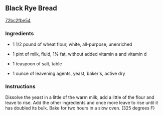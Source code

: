 ## Black Rye Bread

[72bc2fbe54](https://recipeland.com/recipe/v/black-rye-bread-37817)

### Ingredients

 - 1 1/2 pound of wheat flour, white, all-purpose, unenriched

 - 1 pint of milk, fluid, 1% fat, without added vitamin a and vitamin d

 - 1 teaspoon of salt, table

 - 1 ounce of leavening agents, yeast, baker's, active dry

### Instructions

Dissolve the yeast in a little of the warm milk, add a little of the flour and leave to rise. Add the other ingredients and once more leave to rise until it has doubled its bulk. Bake for two hours in a slow oven. (325 degrees F)